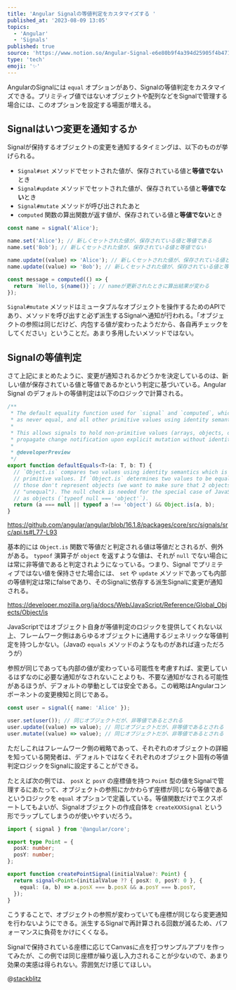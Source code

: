 ```yaml
---
title: 'Angular Signalの等値判定をカスタマイズする '
published_at: '2023-08-09 13:05'
topics:
  - 'Angular'
  - 'Signals'
published: true
source: 'https://www.notion.so/Angular-Signal-e6e80b9f4a394d25905f4b4711f09f37'
type: 'tech'
emoji: '✨'
---
```


AngularのSignalには `equal` オプションがあり、Signalの等値判定をカスタマイズできる。プリミティブ値ではないオブジェクトや配列などをSignalで管理する場合には、このオプションを設定する場面が増える。

## Signalはいつ変更を通知するか

Signalが保持するオブジェクトの変更を通知するタイミングは、以下のものが挙げられる。

- `Signal#set` メソッドでセットされた値が、保存されている値と**等値でない**とき
- `Signal#update` メソッドでセットされた値が、保存されている値と**等値でない**とき
- `Signal#mutate` メソッドが呼び出されたあと
- `computed` 関数の算出関数が返す値が、保存されている値と**等値でない**とき

```typescript
const name = signal('Alice');

name.set('Alice'); // 新しくセットされた値が、保存されている値と等値である
name.set('Bob'); // 新しくセットされた値が、保存されている値と等値でない

name.update((value) => 'Alice'); // 新しくセットされた値が、保存されている値と等値である
name.update((value) => 'Bob'); // 新しくセットされた値が、保存されている値と等値でない

const message = computed(() => {
  return `Hello, ${name()}`; // nameが更新されたときに算出結果が変わる
});
```

`Signal#mutate` メソッドはミュータブルなオブジェクトを操作するためのAPIであり、メソッドを呼び出すと必ず派生するSignalへ通知が行われる。「オブジェクトの参照は同じだけど、内包する値が変わったようだから、各自再チェックをしてください」ということだ。あまり多用したいメソッドではない。

## Signalの等値判定

さて上記にまとめたように、変更が通知されるかどうかを決定しているのは、新しい値が保存されている値と等値であるかという判定に基づいている。Angular Signal のデフォルトの等値判定は以下のロジックで計算される。

```typescript
/**
 * The default equality function used for `signal` and `computed`, which treats objects and arrays
 * as never equal, and all other primitive values using identity semantics.
 *
 * This allows signals to hold non-primitive values (arrays, objects, other collections) and still
 * propagate change notification upon explicit mutation without identity change.
 *
 * @developerPreview
 */
export function defaultEquals<T>(a: T, b: T) {
  // `Object.is` compares two values using identity semantics which is desired behavior for
  // primitive values. If `Object.is` determines two values to be equal we need to make sure that
  // those don't represent objects (we want to make sure that 2 objects are always considered
  // "unequal"). The null check is needed for the special case of JavaScript reporting null values
  // as objects (`typeof null === 'object'`).
  return (a === null || typeof a !== 'object') && Object.is(a, b);
}
```

https://github.com/angular/angular/blob/16.1.8/packages/core/src/signals/src/api.ts#L77-L93

基本的には `Object.is` 関数で等値だと判定される値は等値だとされるが、例外がある。 `typeof` 演算子が `object` を返すような値は、それが `null` でない場合には常に非等値であると判定されようになっている。つまり、Signal でプリミティブではない値を保持させた場合には、 `set` や `update` メソッドであっても内部の等値判定は常にfalseであり、そのSignalに依存する派生Signalに変更が通知される。

https://developer.mozilla.org/ja/docs/Web/JavaScript/Reference/Global_Objects/Object/is

JavaScriptではオブジェクト自身が等値判定のロジックを提供してくれない以上、フレームワーク側はあらゆるオブジェクトに通用するジェネリックな等値判定を持つしかない。（Javaの `equals` メソッドのようなものがあれば違っただろうが）

参照が同じであっても内部の値が変わっている可能性を考慮すれば、変更しているはずなのに必要な通知がなされないことよりも、不要な通知がなされる可能性があるほうが、デフォルトの挙動としては安全である。この戦略はAngularコンポーネントの変更検知と同じである。

```typescript
const user = signal({ name: 'Alice' });

user.set(user()); // 同じオブジェクトだが、非等値であるとされる
user.update((value) => value); // 同じオブジェクトだが、非等値であるとされる
user.mutate((value) => value); // 同じオブジェクトだが、非等値であるとされる
```

ただしこれはフレームワーク側の戦略であって、それぞれのオブジェクトの詳細を知っている開発者は、デフォルトではなくそれぞれのオブジェクト固有の等値判定ロジックをSignalに設定することができる。

たとえば次の例では、 `posX` と `posY` の座標値を持つ `Point` 型の値をSignalで管理するにあたって、オブジェクトの参照にかかわらず座標が同じなら等値であるというロジックを `equal` オプションで定義している。等値関数だけでエクスポートしてもよいが、Signalオブジェクトの作成自体を `createXXXSignal` という形でラップしてしまうのが使いやすいだろう。

```typescript
import { signal } from '@angular/core';

export type Point = {
  posX: number;
  posY: number;
};

export function createPointSignal(initialValue?: Point) {
  return signal<Point>(initialValue ?? { posX: 0, posY: 0 }, {
    equal: (a, b) => a.posX === b.posX && a.posY === b.posY,
  });
}
```

こうすることで、オブジェクトの参照が変わっていても座標が同じなら変更通知を行わないようにできる。派生するSignalで再計算される回数が減るため、パフォーマンスに負荷をかけにくくなる。

Signalで保持されている座標に応じてCanvasに点を打つサンプルアプリを作ってみたが、この例では同じ座標が繰り返し入力されることが少ないので、あまり効果の実感は得られない。雰囲気だけ感じてほしい。

@[stackblitz](https://stackblitz.com/edit/angular-jatgsy?ctl=1&embed=1&file=src/main.ts)
